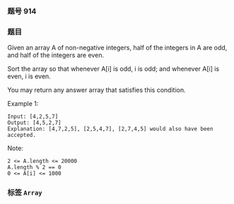 ### 题号 914

### 题目

Given an array A of non-negative integers, half of the integers in A are odd, and half of the integers are even.

Sort the array so that whenever A[i] is odd, i is odd; and whenever A[i] is even, i is even.

You may return any answer array that satisfies this condition.



Example 1:

    Input: [4,2,5,7]
    Output: [4,5,2,7]
    Explanation: [4,7,2,5], [2,5,4,7], [2,7,4,5] would also have been accepted.


Note:

    2 <= A.length <= 20000
    A.length % 2 == 0
    0 <= A[i] <= 1000

 
### 标签 ```Array```
